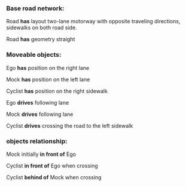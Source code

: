 ### Base road network:

Road **has** layout two-lane motorway with opposite traveling directions, sidewalks on both road side.

Road **has** geometry straight

### Moveable objects:

Ego **has** position on the right lane

Mock **has** position on the left lane

Cyclist **has** position on the right sidewalk

Ego **drives** following lane

Mock **drives** following lane

Cyclist **drives** crossing the road to the left sidewalk

### objects relationship:

Mock initially **in front of** Ego

Cyclist **in front of** Ego when crossing

Cyclist **behind of** Mock when crossing 